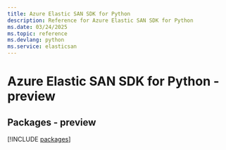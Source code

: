 ```yaml
---
title: Azure Elastic SAN SDK for Python
description: Reference for Azure Elastic SAN SDK for Python
ms.date: 03/24/2025
ms.topic: reference
ms.devlang: python
ms.service: elasticsan
---
```

# Azure Elastic SAN SDK for Python - preview
## Packages - preview
[!INCLUDE [packages](elastic-san-index.md)]